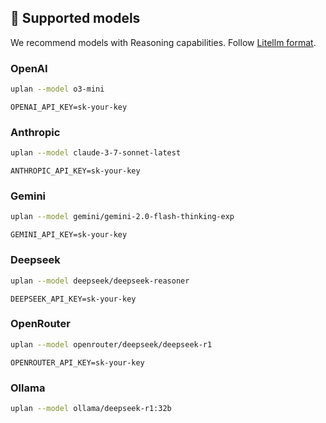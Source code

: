 ## 🤖 Supported models

We recommend models with Reasoning capabilities. Follow [Litellm format](https://github.com/BerriAI/litellm/blob/main/model_prices_and_context_window.json).

### OpenAI
```bash
uplan --model o3-mini
```
```env
OPENAI_API_KEY=sk-your-key
```

### Anthropic
```bash
uplan --model claude-3-7-sonnet-latest
```
```env
ANTHROPIC_API_KEY=sk-your-key
```

### Gemini
```bash
uplan --model gemini/gemini-2.0-flash-thinking-exp
```
```env
GEMINI_API_KEY=sk-your-key
```

### Deepseek
```bash
uplan --model deepseek/deepseek-reasoner
```
```env
DEEPSEEK_API_KEY=sk-your-key
```

### OpenRouter
```bash
uplan --model openrouter/deepseek/deepseek-r1
```
```env
OPENROUTER_API_KEY=sk-your-key
```

### Ollama
```bash
uplan --model ollama/deepseek-r1:32b
```
